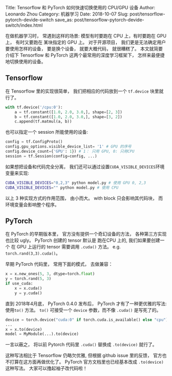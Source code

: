 Title: Tensorflow 和 PyTorch 如何快速切换使用的 CPU/GPU 设备
Author: Leonardo Zhou
Category: 机器学习
Date: 2018-10-07
Slug: post/tensorflow-pytorch-devide-switch
save_as: post/tensorflow-pytorch-devide-switch/index.html


在做机器学习时， 常遇到这样的场景: 模型有时要跑在 CPU 上，有时要跑在 GPU 上， 有时又要跑在 某块指定的 GPU 上。
对于开源项目， 我们更是无法确定用户要使用怎样的设备， 要是换个设备， 就要大概代码， 就很糟糕了。
本文就简要介绍下 Tensorflow 和 PyTorch 这两个最常用的深度学习框架下， 怎样来最便捷地切换使用的设备。

## Tensorflow
在 Tensorflow 里的实现很简单， 我们把相应的代码放到一个 `tf.device` 块里就行了。

```python
with tf.device('/cpu:0'):
    a = tf.constant([1.0, 2.0, 3.0,], shape=[2, 3])
    b = tf.constant([1.0, 2.0, 3.0,], shape=[3, 2])
    c.append(tf.matmul(a, b))
```

也可以指定一个 session 所能使用的设备:

```python
config = tf.ConfigProto()
config.gpu_options.visible_device_list= '1' # GPU 的序号
config.device_count={'GPU': 1}) # 1： 只用 GPU, 0: 只用CPU
session = tf.Session(config=config, ...)
```


如果想把设备和代码完全分离， 我们还可以通过设置`CUDA_VISIBLE_DEVICES`环境变量来实现:

```bash
CUDA_VISIBLE_DEVICES="0,2,3" python model.py # 使用 GPU 0, 2,3
CUDA_VISIBLE_DEVICES="" python model.py # 使用 CPU
```

以上 3 种实现方式的作用范围， 由小而大。 with block 只会影响其代码块， 而 环境变量会影响整个程序。

## PyTorch
在 PyTorch 的早期版本里， 官方没有提供一个奇幻设备的方法， 各种第三方实现也比较 ugly。
PyTorch 创建的 tensor 默认是 跑在CPU 上的, 我们如果要创建一个 在 GPU 上运行的 tensor 需要调用 `.cuda()` 方法。  e.g.  `torch.rand(3,3).cuda()`。

早期 PyTorch 代码里， 常用下面的模式， 去做兼容：

```python
x = x.new_ones(5, 3, dtype=torch.float)
y = torch.rand(5, 3)
if use_cuda:
    x = x.cuda()
    y = y.cuda()
```


直到 2018年4月底， PyTorch 0.4.0 发布后， PyTorch 才有了一种更优雅的写法:  使用`to()` 方法。
`to()` 可接受一个 `device` 参数，而不像 `.cuda()` 是写死了的。

```python
device = torch.device("cuda:0" if torch.cuda.is_available() else "cpu")
...
x = x.to(device)
model = MyModule(...).to(device)
```

一言以蔽之， 将以前 Pytorch 代码里 `.cuda()` 替换成 `.to(device)` 就行了。

这种写法相比于 Tensorflow 仍略欠优雅, 但根据 github issue 里的反馈， 官方也不打算在这方面再做优化了。 PyTorch 官方文档里也已经基本改成 `.to(device)` 这种写法。 大家可以撸起袖子改代码啦！